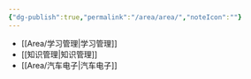 ```yaml
---
{"dg-publish":true,"permalink":"/area/area/","noteIcon":""}
---
```


* [[Area/学习管理\|学习管理]]
* [[知识管理\|知识管理]]
* [[Area/汽车电子\|汽车电子]] 